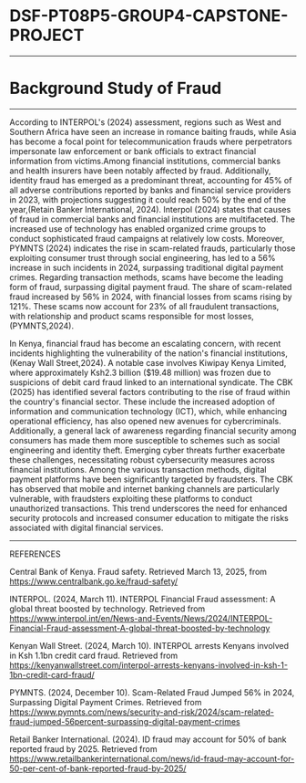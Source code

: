 # DSF-PT08P5-GROUP4-CAPSTONE-PROJECT
---
# Background Study of Fraud 
---
According to INTERPOL's (2024) assessment, regions such as West and Southern Africa have seen an increase in romance baiting frauds, while Asia has become a focal point for telecommunication frauds where perpetrators impersonate law enforcement or bank officials to extract financial information from victims.Among financial institutions, commercial banks and health insurers have been notably affected by fraud. Additionally, identity fraud has emerged as a predominant threat, accounting for 45% of all adverse contributions reported by banks and financial service providers in 2023, with projections suggesting it could reach 50% by the end of the year,(Retain Banker International, 2024). Interpol (2024) states that causes of fraud in commercial banks and financial institutions are multifaceted. The increased use of technology has enabled organized crime groups to conduct sophisticated fraud campaigns at relatively low costs. Moreover, PYMNTS (2024) indicates the rise in scam-related frauds, particularly those exploiting consumer trust through social engineering, has led to a 56% increase in such incidents in 2024, surpassing traditional digital payment crimes. Regarding transaction methods, scams have become the leading form of fraud, surpassing digital payment fraud. The share of scam-related fraud increased by 56% in 2024, with financial losses from scams rising by 121%. These scams now account for 23% of all fraudulent transactions, with relationship and product scams responsible for most losses,(PYMNTS,2024). 

In Kenya, financial fraud has become an escalating concern, with recent incidents highlighting the vulnerability of the nation's financial institutions,(Kenay Wall Street,2024). A notable case involves Kiwipay Kenya Limited, where approximately Ksh2.3 billion ($19.48 million) was frozen due to suspicions of debit card fraud linked to an international syndicate. The CBK (2025) has identified several factors contributing to the rise of fraud within the country's financial sector. These include the increased adoption of information and communication technology (ICT), which, while enhancing operational efficiency, has also opened new avenues for cybercriminals. Additionally, a general lack of awareness regarding financial security among consumers has made them more susceptible to schemes such as social engineering and identity theft. Emerging cyber threats further exacerbate these challenges, necessitating robust cybersecurity measures across financial institutions. Among the various transaction methods, digital payment platforms have been significantly targeted by fraudsters. The CBK has observed that mobile and internet banking channels are particularly vulnerable, with fraudsters exploiting these platforms to conduct unauthorized transactions. This trend underscores the need for enhanced security protocols and increased consumer education to mitigate the risks associated with digital financial services.

---
REFERENCES 

Central Bank of Kenya. Fraud safety. Retrieved March 13, 2025, from https://www.centralbank.go.ke/fraud-safety/

INTERPOL. (2024, March 11). INTERPOL Financial Fraud assessment: A global threat boosted by technology. Retrieved from https://www.interpol.int/en/News-and-Events/News/2024/INTERPOL-Financial-Fraud-assessment-A-global-threat-boosted-by-technology

Kenyan Wall Street. (2024, March 10). INTERPOL arrests Kenyans involved in Ksh 1.1bn credit card fraud. Retrieved from https://kenyanwallstreet.com/interpol-arrests-kenyans-involved-in-ksh-1-1bn-credit-card-fraud/

PYMNTS. (2024, December 10). Scam-Related Fraud Jumped 56% in 2024, Surpassing Digital Payment Crimes. Retrieved from https://www.pymnts.com/news/security-and-risk/2024/scam-related-fraud-jumped-56percent-surpassing-digital-payment-crimes

Retail Banker International. (2024). ID fraud may account for 50% of bank reported fraud by 2025. Retrieved from https://www.retailbankerinternational.com/news/id-fraud-may-account-for-50-per-cent-of-bank-reported-fraud-by-2025/
